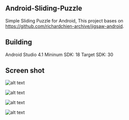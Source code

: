 ## Android-Sliding-Puzzle
Simple Sliding Puzzle for Android, This project bases on https://github.com/richardchien-archive/jigsaw-android.


## Building
Android Studio 4.1
Mininum SDK: 18
Target SDK: 30 


## Screen shot
![alt text](Screenshots/Screenshot1.jpg/)



![alt text](Screenshots/Screenshot2.jpg/)



![alt text](Screenshots/Screenshot3.jpg/)



![alt text](Screenshots/Screenshot4.jpg/)

